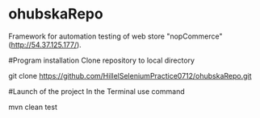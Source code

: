 # ohubskaRepo
Framework for automation testing of web store "nopCommerce" (http://54.37.125.177/).

#Program installation
Clone repository to local directory

git clone https://github.com/HillelSeleniumPractice0712/ohubskaRepo.git

#Launch of the project 
In the Terminal use command

mvn clean test